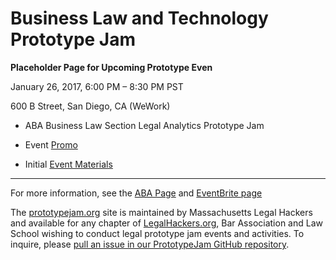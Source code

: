 # Business Law and Technology Prototype Jam

**Placeholder Page for Upcoming Prototype Even**

January 26, 2017, 6:00 PM – 8:30 PM PST

600 B Street, San Diego, CA (WeWork)



* ABA Business Law Section Legal Analytics Prototype Jam

* Event [Promo](http://prototypejam.org/promo.html)

* Initial [Event Materials](https://github.com/LegalAnalytics/PrototypeJam/tree/master/Materials)

<hr>

For more information, see the [ABA Page](https://apps.americanbar.org/dch/committee.cfm?com=CL320042) and [EventBrite page](https://www.eventbrite.com/e/the-legal-analytics-working-group-prototype-jam-san-diego-registration-30191633990)


The [prototypejam.org](http://prototypejam.org) site is maintained by Massachusetts Legal Hackers and available for any chapter of [LegalHackers.org](LegalHackers.org), Bar Association and Law School wishing to conduct legal prototype jam events and activities. To inquire, please [pull an issue in our PrototypeJam GitHub repository](https://github.com/PrototypeJam/LegalHackers/issues/new). 


